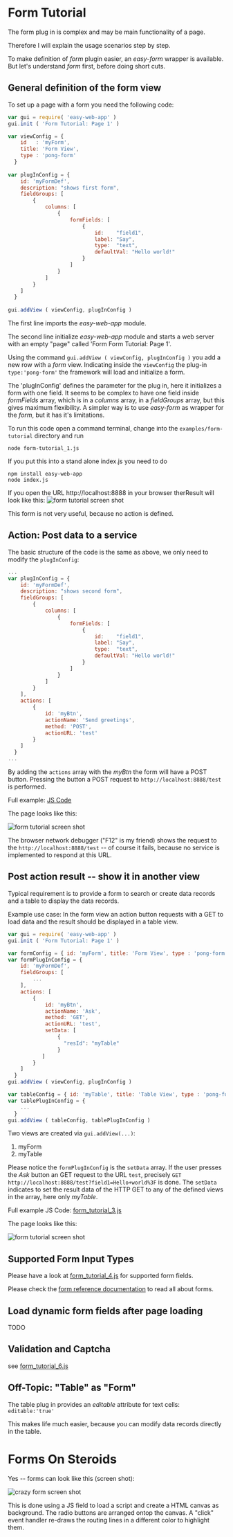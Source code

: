 # Form Tutorial
The form plug in is complex and may be main functionality of a page. 

Therefore I will explain the usage scenarios step by step.

To make definition of _form_ plugin easier, an _easy-form_ wrapper is available. 
But let's understand _form_ first, before doing short cuts.

## General definition of the form view 
To set up a page with a form you need the following code:

```javascript
var gui = require( 'easy-web-app' )   
gui.init ( 'Form Tutorial: Page 1' )

var viewConfig = {
    id   : 'myForm',
    title: 'Form View',
    type : 'pong-form'    
  }
  
var plugInConfig = {
    id: 'myFormDef',
    description: "shows first form",
    fieldGroups: [
        {
            columns: [
                {
                    formFields: [
                        {
                            id:    "field1",
                            label: "Say",
                            type:  "text",
                            defaultVal: "Hello world!"
                        }
                    ]
                }
            ]
        }
    ]
  }
  
gui.addView ( viewConfig, plugInConfig ) 
```
The first line imports the _easy-web-app_ module.

The second line initialize _easy-web-app_ module and 
starts a web server with an empty "page" called 'Form Form Tutorial: Page 1'.

Using the command `gui.addView ( viewConfig, plugInConfig )`  you add a new row
with a _form_ view. Indicating inside the `viewConfig` the plug-in 
`type:'pong-form'` the framework will load and initialize a form.  

The 'plugInConfig' defines the parameter for the plug in, here it initializes 
a form with one field. It seems to be complex to have one field inside 
_formFields_ array, which is in a _columns_ array, in a _fieldGroups_ array, 
but this gives maximum flexibility. A simpler way is to use _easy-form_ as 
wrapper for the _form_, but it has it's limitations.

To run this code open a command terminal, change into 
the `examples/form-tutorial` directory and run

    node form-tutorial_1.js

If you put this into a stand alone index.js you need to do

    npm install easy-web-app
    node index.js

If you open the URL http://localhost:8888 in your browser therResult will look
like this:
![form tutorial screen shot](https://raw.githubusercontent.com/ma-ha/easy-web-app/master/examples/form-tutorial/form_tutorial_1.png) 

This form is not very useful, because no action is defined. 

## Action: Post data to a service 
The basic structure of the code is the same as above, we only need to modify 
the `plugInConfig`:

```javascript
...
var plugInConfig = {
    id: 'myFormDef',
    description: "shows second form",
    fieldGroups: [
        {
            columns: [
                {
                    formFields: [
                        {
                            id:    "field1",
                            label: "Say",
                            type:  "text",
                            defaultVal: "Hello world!"
                        }
                    ]
                }
            ]
        }
    ],
    actions: [
        {
            id: 'myBtn',
            actionName: 'Send greetings',
            method: 'POST',
            actionURL: 'test'
        }
    ]
  }
...
```

By adding the `actions` array with the _myBtn_ the form will have a POST button. 
Pressing the button a POST request to `http://localhost:8888/test` is performed. 

Full example: [JS Code](https://github.com/ma-ha/easy-web-app/blob/master/examples/form-tutorial/form_tutorial_2.js)

The page looks like this:

![form tutorial screen shot](https://raw.githubusercontent.com/ma-ha/easy-web-app/master/examples/form-tutorial/form_tutorial_2.png) 
 
The browser network debugger ("F12" is my friend) shows the request to 
the `http://localhost:8888/test` -- of course it fails, because no service 
is implemented to respond at this URL.

## Post action result -- show it in another view
Typical requirement is to provide a form to search or create data records 
and a table to display the data records.

Example use case: In the form view an action button requests with a GET to load 
data and the result should be displayed in a table view.

```javascript
var gui = require( 'easy-web-app' )   
gui.init ( 'Form Tutorial: Page 1' )

var formConfig = { id: 'myForm', title: 'Form View', type : 'pong-form' }
var formPlugInConfig = { 
    id: 'myFormDef',
    fieldGroups: [
		...
    ],
    actions: [
        {
            id: 'myBtn',
            actionName: 'Ask',
            method: 'GET',
            actionURL: 'test',
            setData: [
                { 
                  "resId": "myTable"
                }
           ]
        }
    ]
  }
gui.addView ( viewConfig, plugInConfig ) 

var tableConfig = { id: 'myTable', title: 'Table View', type : 'pong-form' }
var tablePlugInConfig = { 
	...
  }
gui.addView ( tableConfig, tablePlugInConfig ) 
```

Two views are created via `gui.addView(...)`:

1. myForm
2. myTable

Please notice the `formPlugInConfig` is the `setData` array. 
If the user presses the _Ask_ button an GET request to the URL `test`,
precisely `GET http://localhost:8888/test?field1=Hello+world%3F` is done.
The `setData` indicates to set the result data of the HTTP GET to any of the 
defined views in the array, here only _myTable_. 

Full example JS Code: [form_tutorial_3.js](https://github.com/ma-ha/easy-web-app/blob/master/examples/form-tutorial/form_tutorial_3.js)

The page looks like this:

![form tutorial screen shot](https://raw.githubusercontent.com/ma-ha/easy-web-app/master/examples/form-tutorial/form_tutorial_3.png) 


## Supported Form Input Types

Please have a look at [form_tutorial_4.js](https://github.com/ma-ha/easy-web-app/blob/master/examples/form-tutorial/form_tutorial_3.js)
for supported form fields.

Please check the [form reference documentation](https://github.com/ma-ha/rest-web-ui/tree/master/html/modules/pong-form)
to read all about forms.

## Load dynamic form fields after page loading
TODO

## Validation and Captcha
see [form_tutorial_6.js](https://github.com/ma-ha/easy-web-app/blob/master/examples/form-tutorial/form_tutorial_6.js)

## Off-Topic: "Table" as "Form"
The table plug in provides an _editable_ attribute for text cells: 
`editable:'true'` 

This makes life much easier, because you can modify data records directly in 
the table. 

# Forms On Steroids

Yes -- forms can look like this (screen shot):
 
![crazy form screen shot](https://raw.githubusercontent.com/ma-ha/easy-web-app/master/examples/form-tutorial/crazyform.png) 

This is done using a JS field to load a script and create a HTML canvas as background.
The radio buttons are arranged ontop the canvas. 
A "click" event handler re-draws the routing lines in a different color to highlight them.